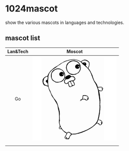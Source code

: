 # 1024mascot
show the various mascots in languages and technologies.



## mascot list

| Lan&Tech |                       Moscot                       |
| :------: | :------------------------------------------------: |
|    Go    | ![Go](https://github.com/AlbertGithubHome/1024mascot/raw/master/asset/img/Go.png)                          |
|          |                                                    |
|          |                                                    |

